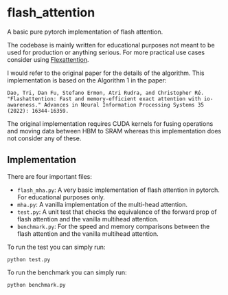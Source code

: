 # flash_attention
A basic pure pytorch implementation of flash attention.

The codebase is mainly written for educational purposes not meant to be used for production
or anything serious. For more practical use cases consider using [Flexattention](https://pytorch.org/blog/flexattention/).

I would refer to the original paper for the details of the algorithm. This implementation
is based on the Algorithm 1 in the paper:

```
Dao, Tri, Dan Fu, Stefano Ermon, Atri Rudra, and Christopher Ré. "Flashattention: Fast and memory-efficient exact attention with io-awareness." Advances in Neural Information Processing Systems 35 (2022): 16344-16359.
```

The original implementation requires CUDA kernels for fusing operations and moving data
between HBM to SRAM whereas this implementation does not consider any of these.

## Implementation
There are four important files:
- `flash_mha.py`: A very basic implementation of flash attention in pytorch. 
For educational purposes only.
- `mha.py`: A vanilla implementation of the multi-head attention.
- `test.py`: A unit test that checks the equivalence of the forward prop of flash attention
and the vanilla multihead attention.
- `benchmark.py`: For the speed and memory comparisons between the flash attention and 
the vanilla multihead attention.

To run the test you can simply run:

`python test.py`

To run the benchmark you can simply run:

`python benchmark.py`